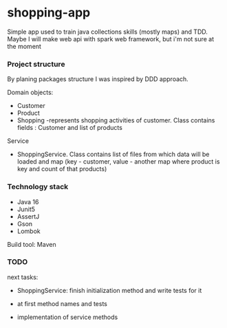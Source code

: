 # shopping-app

Simple app used to train java collections skills (mostly maps) and TDD.
Maybe I will make web api with spark web framework, but i'm not sure at the moment

### Project structure

By planing packages structure I was inspired by DDD approach.

Domain objects:

- Customer
- Product
- Shopping -represents shopping activities of customer. Class contains fields : Customer and list of products

Service

- ShoppingService. Class contains list of files from which data will be loaded and map (key - customer, value - another map where product is key and count of that products)

### Technology stack
- Java 16
- Junit5
- AssertJ
- Gson  
- Lombok

Build tool: Maven

### TODO

next tasks:

* ShoppingService: finish initialization method and write tests for it
 
* at first method names and tests

* implementation of service methods